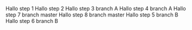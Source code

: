 Hallo step 1
Hallo step 2
Hallo step 3 branch A
Hallo step 4 branch A
Hallo step 7 branch master
Hallo step 8 branch master
Hallo step 5 branch B
Hallo step 6 branch B


